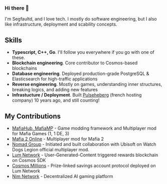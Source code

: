 ### Hi there 👋

I'm Segfaultd, and I love tech. I mostly do software engineering, but I also like infrastructure, deployment and scability concepts.

## Skills

- **Typescript, C++, Go**. I'll follow you everywhere if you go with one of these.
- **Blockchain engineering**. Core contributor to Cosmos-based blockchains
- **Database engineering**. Deployed production-grade PostgreSQL & Elasticsearch for high-traffic applications
- **Reverse engineering**. Mostly on games, understanding inner structures, breaking logics, and adding new features
- **Infrastucture / Deployment**. Built [Pulseheberg](https://pulseheberg.com) (french hosting company) 10 years ago, and still counting!

## My Contributions

-  [MafiaHub, MafiaMP](https://github.com/MafiaHub) - Game modding framework and Multiplayer mod for Mafia Games (1, 1 DE, 3)
-  [Mafia 2 Online](https://github.com/Mafia2Online) - Multiplayer mod for Mafia 2
-  [Nomad Group](https://www.nomad-group.net) - Initiated and built collaboration with Ubisoft on Watch Dogs Legion official multiplayer mod.
-  [Lum Network](https://github.com/lum-network) - User-Generated-Content triggered rewards blockchain on Cosmos SDK
-  [Cosmos Millions](https://cosmosmillions.com) - Prize-linked savings account protocol deployed on Lum Network
-  [Nim Network](https://nim.network) - Decentralized AI gaming platform

